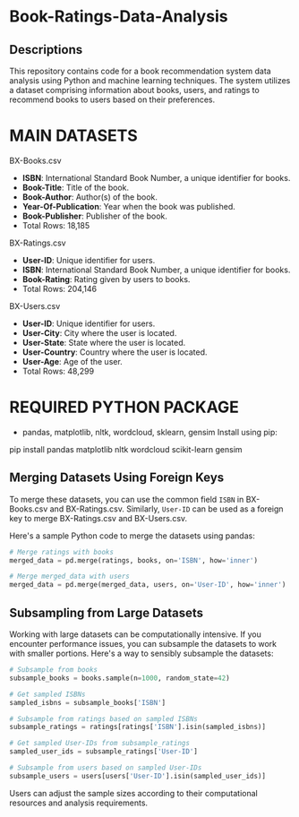 # Book-Ratings-Data-Analysis #
Descriptions
---------------
This repository contains code for a book recommendation system data analysis using Python and machine learning techniques. The system utilizes a dataset comprising information about books, users, and ratings to recommend books to users based on their preferences.

# MAIN DATASETS 

BX-Books.csv
- **ISBN**: International Standard Book Number, a unique identifier for books.
- **Book-Title**: Title of the book.
- **Book-Author**: Author(s) of the book.
- **Year-Of-Publication**: Year when the book was published.
- **Book-Publisher**: Publisher of the book.
- Total Rows: 18,185

BX-Ratings.csv
- **User-ID**: Unique identifier for users.
- **ISBN**: International Standard Book Number, a unique identifier for books.
- **Book-Rating**: Rating given by users to books.
- Total Rows: 204,146

BX-Users.csv
- **User-ID**: Unique identifier for users.
- **User-City**: City where the user is located.
- **User-State**: State where the user is located.
- **User-Country**: Country where the user is located.
- **User-Age**: Age of the user.
- Total Rows: 48,299

# REQUIRED PYTHON PACKAGE #
- pandas, matplotlib, nltk, wordcloud, sklearn, gensim
Install using pip:

pip install pandas matplotlib nltk wordcloud scikit-learn gensim


Merging Datasets Using Foreign Keys
---------------------------------------------------
To merge these datasets, you can use the common field `ISBN` in BX-Books.csv and BX-Ratings.csv. Similarly, `User-ID` can be used as a foreign key to merge BX-Ratings.csv and BX-Users.csv.

Here's a sample Python code to merge the datasets using pandas:

```python
# Merge ratings with books
merged_data = pd.merge(ratings, books, on='ISBN', how='inner')

# Merge merged_data with users
merged_data = pd.merge(merged_data, users, on='User-ID', how='inner')

```

Subsampling from Large Datasets
----------------------------------------------
Working with large datasets can be computationally intensive. If you encounter performance issues, you can subsample the datasets to work with smaller portions. Here's a way to sensibly subsample the datasets:

```python
# Subsample from books
subsample_books = books.sample(n=1000, random_state=42)

# Get sampled ISBNs
sampled_isbns = subsample_books['ISBN']

# Subsample from ratings based on sampled ISBNs
subsample_ratings = ratings[ratings['ISBN'].isin(sampled_isbns)]

# Get sampled User-IDs from subsample_ratings
sampled_user_ids = subsample_ratings['User-ID']

# Subsample from users based on sampled User-IDs
subsample_users = users[users['User-ID'].isin(sampled_user_ids)]
```

Users can adjust the sample sizes according to their computational resources and analysis requirements.

